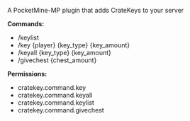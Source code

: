 A PocketMine-MP plugin that adds CrateKeys to your server

**Commands:**

- /keylist
- /key {player} {key_type} {key_amount}
- /keyall {key_type} {key_amount}
- /givechest {chest_amount}

**Permissions:**

- cratekey.command.key
- cratekey.command.keyall
- cratekey.command.keylist
- cratekey.command.givechest
